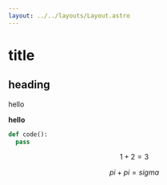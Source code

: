 ```yaml
---
layout: ../../layouts/Layout.astro
---
```

# title
## heading
hello

**hello**

```python
def code():
  pass
```

$$1+2=3$$

$$pi + pi = sigma$$
